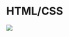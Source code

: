 # HTML/CSS
<a><img src='https://img.shields.io/tokei/lines/github/MrPotato-04/HTML?style=plastic'></a>
